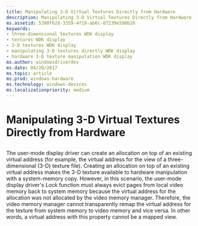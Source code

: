 ```yaml
---
title: Manipulating 3-D Virtual Textures Directly from Hardware
description: Manipulating 3-D Virtual Textures Directly from Hardware
ms.assetid: 5390f62d-3359-4f19-ab6c-07239e598b20
keywords:
- three-dimensional textures WDK display
- textures WDK display
- 3-D textures WDK display
- manipulating 3-D textures directly WDK display
- hardware 3-D texture manipulation WDK display
ms.author: windowsdriverdev
ms.date: 04/20/2017
ms.topic: article
ms.prod: windows-hardware
ms.technology: windows-devices
ms.localizationpriority: medium
---
```


# Manipulating 3-D Virtual Textures Directly from Hardware


## <span id="ddk_manipulating_3_d_virtual_textures_directly_from_hardware_gg"></span><span id="DDK_MANIPULATING_3_D_VIRTUAL_TEXTURES_DIRECTLY_FROM_HARDWARE_GG"></span>


The user-mode display driver can create an allocation on top of an existing virtual address (for example, the virtual address for the view of a three-dimensional (3-D) texture file). Creating an allocation on top of an existing virtual address makes the 3-D texture available to hardware manipulation with a system-memory copy. However, in this scenario, the user-mode display driver's *Lock* function must always evict pages from local video memory back to system memory because the virtual address for the allocation was not allocated by the video memory manager. Therefore, the video memory manager cannot transparently remap the virtual address for the texture from system memory to video memory and vice versa. In other words, a virtual address with this property cannot be a mapped view.

 

 





